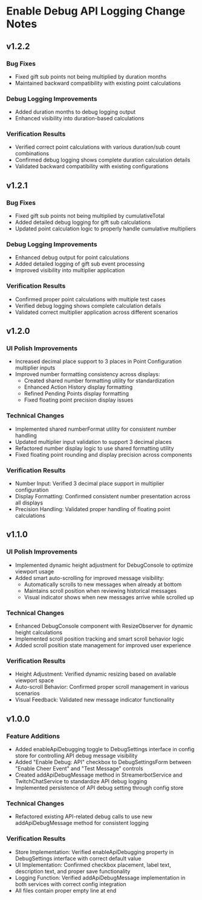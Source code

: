 # Enable Debug API Logging Change Notes

## v1.2.2

### Bug Fixes
- Fixed gift sub points not being multiplied by duration months
- Maintained backward compatibility with existing point calculations

### Debug Logging Improvements
- Added duration months to debug logging output
- Enhanced visibility into duration-based calculations

### Verification Results
- Verified correct point calculations with various duration/sub count combinations
- Confirmed debug logging shows complete duration calculation details
- Validated backward compatibility with existing configurations

## v1.2.1

### Bug Fixes
- Fixed gift sub points not being multiplied by cumulativeTotal
- Added detailed debug logging for gift sub calculations
- Updated point calculation logic to properly handle cumulative multipliers

### Debug Logging Improvements
- Enhanced debug output for point calculations
- Added detailed logging of gift sub event processing
- Improved visibility into multiplier application

### Verification Results
- Confirmed proper point calculations with multiple test cases
- Verified debug logging shows complete calculation details
- Validated correct multiplier application across different scenarios

## v1.2.0

### UI Polish Improvements
- Increased decimal place support to 3 places in Point Configuration multiplier inputs
- Improved number formatting consistency across displays:
  - Created shared number formatting utility for standardization
  - Enhanced Action History display formatting
  - Refined Pending Points display formatting
  - Fixed floating point precision display issues

### Technical Changes
- Implemented shared numberFormat utility for consistent number handling
- Updated multiplier input validation to support 3 decimal places
- Refactored number display logic to use shared formatting utility
- Fixed floating point rounding and display precision across components

### Verification Results
- Number Input: Verified 3 decimal place support in multiplier configuration
- Display Formatting: Confirmed consistent number presentation across all displays
- Precision Handling: Validated proper handling of floating point calculations

## v1.1.0

### UI Polish Improvements
- Implemented dynamic height adjustment for DebugConsole to optimize viewport usage
- Added smart auto-scrolling for improved message visibility:
  - Automatically scrolls to new messages when already at bottom
  - Maintains scroll position when reviewing historical messages
  - Visual indicator shows when new messages arrive while scrolled up

### Technical Changes
- Enhanced DebugConsole component with ResizeObserver for dynamic height calculations
- Implemented scroll position tracking and smart scroll behavior logic
- Added scroll position state management for improved user experience

### Verification Results
- Height Adjustment: Verified dynamic resizing based on available viewport space
- Auto-scroll Behavior: Confirmed proper scroll management in various scenarios
- Visual Feedback: Validated new message indicator functionality

## v1.0.0

### Feature Additions
- Added enableApiDebugging toggle to DebugSettings interface in config store for controlling API debug message visibility
- Added "Enable Debug: API" checkbox to DebugSettingsForm between "Enable Cheer Event" and "Test Message" controls
- Created addApiDebugMessage method in StreamerbotService and TwitchChatService to standardize API debug logging
- Implemented persistence of API debug setting through config store

### Technical Changes
- Refactored existing API-related debug calls to use new addApiDebugMessage method for consistent logging

### Verification Results
- Store Implementation: Verified enableApiDebugging property in DebugSettings interface with correct default value
- UI Implementation: Confirmed checkbox placement, label text, description text, and proper save functionality
- Logging Function: Verified addApiDebugMessage implementation in both services with correct config integration
- All files contain proper empty line at end
